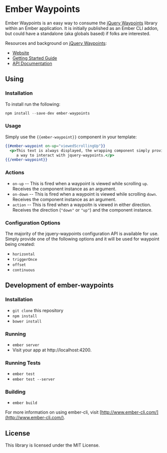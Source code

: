 # Ember Waypoints

Ember Waypoints is an easy way to consume the [jQuery Waypoints](https://github.com/imakewebthings/jquery-waypoints)
library within an Ember application.  It is initially published as an Ember CLI addon, but could have a standalone (aka globals based)
if folks are interested.

Resources and background on [jQuery Waypoints](https://github.com/imakewebthings/jquery-waypoints):

* [Website](http://imakewebthings.com/jquery-waypoints/)
* [Getting Started Guide](http://imakewebthings.com/jquery-waypoints/#get-started)
* [API Documentation](http://imakewebthings.com/jquery-waypoints/#docs)

## Using

### Installation

To install run the following:

```javascript
npm install --save-dev ember-waypoints
```

### Usage

Simply use the `{{ember-waypoint}}` component in your template:

```handlebars
{{#ember-waypoint on-up="viewedScrollingUp"}}
  <p>This text is always displayed, the wrapping component simply provides
     a way to interact with jquery-waypoints.</p>
{{/ember-waypoint}}
```

### Actions

* `on-up` -- This is fired when a waypoint is viewed while scrolling `up`. Receives the component instance as an argument.
* `on-down` -- This is fired when a waypoint is viewed while scrolling `down`. Receives the component instance as an argument.
* `action` -- This is fired when a waypoitn is viewed in either direction. Receives the direction (`"down"` or `"up"`) and the component instance.

### Configuration Options

The majority of the jquery-waypoints configuration API is available for use.  Simply provide one of the following options
and it will be used for waypoint being created:

* `horizontal`
* `triggerOnce`
* `offset`
* `continuous`

## Development of ember-waypoints

### Installation

* `git clone` this repository
* `npm install`
* `bower install`

### Running

* `ember server`
* Visit your app at http://localhost:4200.

### Running Tests

* `ember test`
* `ember test --server`

### Building

* `ember build`

For more information on using ember-cli, visit [http://www.ember-cli.com/](http://www.ember-cli.com/).

## License

This library is licensed under the MIT License.
